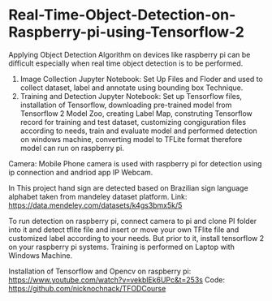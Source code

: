 # Real-Time-Object-Detection-on-Raspberry-pi-using-Tensorflow-2
Applying Object Detection Algorithm on devices like raspberry pi can be difficult especially when real time object detection is to be performed.

1. Image Collection Jupyter Notebook: Set Up Files and Floder and used to collect dataset, label and annotate using bounding box Technique.
2. Training and Detection Jupyter Notebook: Set up Tensorflow files, installation of Tensorflow, downloading pre-trained model from Tensorflow 2 Model Zoo, creating Label Map, construting Tensorflow record for training and test dataset, customizing congiguration files according to needs, train and evaluate model and performed detection on windows machine, converting model to TFLite format therefore model can run on raspberry pi.

Camera: Mobile Phone camera is used with raspberry pi for detection using ip connection and andriod app IP Webcam.

In This project hand sign are detected based on Brazilian sign language alphabet taken from mandeley dataset platform. Link: https://data.mendeley.com/datasets/k4gs3bmx5k/5

To run detection on raspberry pi, connect camera to pi and clone PI folder into it and detect tflite file and insert or move your own TFlite file and customized label according to your needs. But prior to it, install tensorflow 2 on your raspberry pi systems. Training is performed on Laptop with Windows Machine.

Installation of Tensorflow and Opencv on raspberry pi: https://www.youtube.com/watch?v=vekblEk6UPc&t=253s
Code: https://github.com/nicknochnack/TFODCourse
